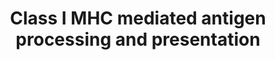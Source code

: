 ---
annotations:
- type: Pathway Ontology
  value: adaptive immune response pathway
authors:
- ReactomeTeam
- Mkutmon
- Eweitz
description: Major histocompatibility complex (MHC) class I molecules play an important
  role in cell mediated immunity by reporting on intracellular events such as viral
  infection, the presence of intracellular bacteria or tumor-associated antigens.
  They bind peptide fragments of these proteins and presenting them to CD8+ T cells
  at the cell surface. This enables cytotoxic T cells to identify and eliminate cells
  that are synthesizing abnormal or foreign proteins. MHC class I is a trimeric complex
  composed of a polymorphic heavy chain (HC or alpha chain) and an invariable light
  chain, known as beta2-microglobulin (B2M) plus an 8-10 residue peptide ligand. Represented
  here are the events in the biosynthesis of MHC class I molecules, including generation
  of antigenic peptides by the ubiquitin/26S-proteasome system, delivery of these
  peptides to the endoplasmic reticulum (ER), loading of peptides to MHC class I molecules
  and display of MHC class I complexes on the cell surface.  View original pathway
  at [http://www.reactome.org/PathwayBrowser/#DIAGRAM=983169 Reactome].
last-edited: 2021-05-22
organisms:
- Homo sapiens
redirect_from:
- /index.php/Pathway:WP3577
- /instance/WP3577
schema-jsonld:
- '@context': https://schema.org/
  '@id': https://wikipathways.github.io/pathways/WP3577.html
  '@type': Dataset
  creator:
    '@type': Organization
    name: WikiPathways
  description: Major histocompatibility complex (MHC) class I molecules play an important
    role in cell mediated immunity by reporting on intracellular events such as viral
    infection, the presence of intracellular bacteria or tumor-associated antigens.
    They bind peptide fragments of these proteins and presenting them to CD8+ T cells
    at the cell surface. This enables cytotoxic T cells to identify and eliminate
    cells that are synthesizing abnormal or foreign proteins. MHC class I is a trimeric
    complex composed of a polymorphic heavy chain (HC or alpha chain) and an invariable
    light chain, known as beta2-microglobulin (B2M) plus an 8-10 residue peptide ligand.
    Represented here are the events in the biosynthesis of MHC class I molecules,
    including generation of antigenic peptides by the ubiquitin/26S-proteasome system,
    delivery of these peptides to the endoplasmic reticulum (ER), loading of peptides
    to MHC class I molecules and display of MHC class I complexes on the cell surface.  View
    original pathway at [http://www.reactome.org/PathwayBrowser/#DIAGRAM=983169 Reactome].
  keywords:
  - 'class I MHC B82 '
  - 'HLA class I histocompatibility antigen, alpha chain F precursor '
  - 'HLA class I histocompatibility antigen, A-3 alpha chain precursor '
  - NADP+
  - 'FBXL16 '
  - HC:Calnexin/BiP:Erp57
  - Class I MHC:B2M
  - SAR1B:GDP
  - 'p-T154,S315-NCF4 '
  - 'CD14(20-345) '
  - 'ELOC '
  - 'WWP1 '
  - 'ITGAV(31-1048) '
  - 'HLA class I histocompatibility antigen, alpha chain G precursor '
  - 'PARK2 '
  - 26S proteasome
  - 'Clostridial peptidoglycan '
  - 'CYBA '
  - 'BLMH '
  - 'FBXL22 '
  - 'HLA class I histocompatibility antigen, A-68 alpha chain '
  - 'HUWE1 '
  - 'SH3RF1 '
  - 'ITCH '
  - ATP
  - 'class I MHC B67 '
  - E3:K48-polyubiquitinated substrate
  - fragment
  - STX4
  - 'CDC34 '
  - Exogenous
  - SEC22B:STX4
  - 'BTK '
  - CTSS-like proteins
  - '(Glc)1 (GlcNAc)2 (Man)9 '
  - Ag
  - 'class I MHC B81 '
  - 'KLHL2 '
  - 'FBXL15 '
  - 'UBC(609-684) '
  - 'class I MHC B52 '
  - 'class I MHC B57 '
  - 'ASB14 '
  - 'Triacyl lipopeptide '
  - 'HERC5 '
  - Ub
  - 'UBE2G2 '
  - 'SMURF2 '
  - 'PSMB11 '
  - 'HLA class I histocompatibility antigen, A-30 alpha chain '
  - 'HLA class I histocompatibility antigen, A-24 alpha chain '
  - 'TRIM9 '
  - 'ANAPC5 '
  - 'class I MHC B40 '
  - 'KBTBD7 '
  - 'ASB17 '
  - 'UBR4 '
  - H2O
  - 'UBE2B '
  - 'FBXO32 '
  - 'LONRF1 '
  - 'PSMD11 '
  - 'UBE4A '
  - 'HECTD3 '
  - 'SEC24B '
  - 'ANAPC1 '
  - 'class I MHC B41 '
  - antigen
  - 'ASB8 '
  - 'ASB9 '
  - 'UBE2C '
  - 'KLHL25 '
  - 'PSMB9 '
  - 'FCGRA '
  - 'HERC4 '
  - 'KLHL13 '
  - 'Antigen '
  - E3 ligases in
  - 'UBE2J1 '
  - 'SOCS3 '
  - 'HLA class I histocompatibility antigen, Cw-5 alpha chain precursor '
  - ERAP1/2
  - TAPBP
  - 'FBXW12 '
  - 'PSMD1 '
  - 'HLA class I histocompatibility antigen, Cw-17 alpha chain '
  - 'TRIM50 '
  - 'UBE2S '
  - 'CDC27 '
  - 'UBAC1 '
  - 'UBE2M '
  - Sar1p:GTP:Sec23p:Sec24p:Ag bound MHC class I
  - 'PSMC1 '
  - 'p-T233-NCF2 '
  - 'LMO7 '
  - SEC31A
  - 'UBE2N '
  - 'RNF217 '
  - 'UBE2L3 '
  - SEC23:SEC24
  - antigenic substrate
  - 'UBE2U '
  - 'UBOX5 '
  - 'KBTBD13 '
  - 'MGRN1 '
  - 'KCTD7 '
  - 'PSMC2 '
  - MHC:BAP31 oligomer
  - 'PSMA7 '
  - 'TAP1 '
  - 'p-S95-SNAP23 '
  - 'TLR6 '
  - 'TRAIP '
  - 'LTN1 '
  - class I HC
  - 'RNF220 '
  - 'PSMB3 '
  - 'ELOB '
  - 'KEAP1 '
  - 'HLA class I histocompatibility antigen, A-26 alpha chain '
  - 'UBE3A '
  - 'LRRC41 '
  - 'PI(4,5)P2 '
  - 'LNPEP '
  - 'SEC61B '
  - 'PDIA3 '
  - 'SEC31A '
  - Mg2+
  - O2
  - 'ASB1 '
  - 'TAPBP '
  - 'FBXO4 '
  - 'oligopeptide fragment '
  - 'FBXO17 '
  - recognizing
  - 'HSPA5 '
  - NADPH
  - 'CUL3 '
  - class I
  - 'FBXO7 '
  - 'GTP '
  - 'PSMD12 '
  - peptide:MHC:B2M
  - Chaperones
  - 'LRR1 '
  - 'ASB3 '
  - 'PSMB4 '
  - 'class I MHC B78 '
  - oligopeptide
  - Ag peptide bound
  - 'RPS27A(1-76) '
  - 'RNF126 '
  - 'HLA class I histocompatibility antigen, A-23 alpha chain '
  - 'UBA6 '
  - 'BTBD6 '
  - 'KLHL5 '
  - K48polyUb-antigenic
  - 'Exogenous Particulate antigen (Ag) '
  - HC:B2M:Erp57
  - 'CBLB '
  - 'HLA class I histocompatibility antigen, Cw-18 alpha chain '
  - 'CD207 '
  - 'KLHL22 '
  - 'UBE2V2 '
  - 'CDC26 '
  - 'RBX1 '
  - 'HLA class I histocompatibility antigen, A-2 alpha chain '
  - 'UBC(77-152) '
  - 'TRIM71 '
  - 'HLA class I histocompatibility antigen, A-74 alpha chain '
  - 'ASB4 '
  - I
  - 'FZR1 '
  - 'ARIH2 '
  - 'FBXO30 '
  - 'p-4Y-TIRAP '
  - 'class I MHC B38 '
  - 'HLA class I histocompatibility antigen, Cw-3 alpha chain precursor '
  - Pi
  - 'RNF144B '
  - 'HLA-C '
  - 'PSMB6 '
  - 'RNF19A '
  - complex
  - 'B2M(21-119) '
  - 'TRIM32 '
  - 'FBXL20 '
  - 'UBC(381-456) '
  - TAP
  - 'UBB(1-76) '
  - 'FBXW10 '
  - 'RBCK1 '
  - 'HLA class I histocompatibility antigen, A-25 alpha chain '
  - 'HLA class I histocompatibility antigen, A-1 alpha chain precursor '
  - 'SIAH2 '
  - 'SEC22B '
  - SEC13
  - 'TRIP12 '
  - 'RNF123 '
  - 'HLA class I histocompatibility antigen, A-11 alpha chain '
  - IRAP in complex with
  - 'class I MHC B13 '
  - 'UBB(77-152) '
  - 'PSMD8 '
  - 'TLR2 '
  - 'RNF130 '
  - 'KLHL42 '
  - MHC
  - 'AREL1 '
  - aminopeptidases
  - 'UBE2H '
  - 'SEC61A1 '
  - 'VHL '
  - 'RNF111 '
  - AMP
  - 'HLA class I histocompatibility antigen, E alpha chain precursor '
  - COPII vesicle with
  - 'VAMP3 '
  - peptide loading
  - 'PSMA5 '
  - 'FBXO27 '
  - p-S95-SNAP23
  - 'UBE2R2 '
  - 'HLA class I histocompatibility antigen, A-33 alpha chain '
  - 'KBTBD6 '
  - 'SKP2 '
  - Particulate antigen
  - 'UFL1 '
  - H+
  - 'PSMB7 '
  - 'RNF4 '
  - class
  - 'class I MHC B59 '
  - 'PSMD6 '
  - 'SEC13 '
  - monoglucosylated MHC
  - 'ERAP2 '
  - receptors
  - Ubiquitin-conjugating enzyme
  - 'TRIM63 '
  - 'NPEPPS '
  - 'ERAP1 '
  - 'class I MHC B54 '
  - 'PSME1 '
  - 'GLMN '
  - 'UBE2E1 '
  - 'HLA class I histocompatibility antigen, Cw-15 alpha chain '
  - '4xPalmC-CD36 '
  - 'HLA class I histocompatibility antigen, Cw-16 alpha chain '
  - 'BAP31 oligomer '
  - 'FBXL21 '
  - 'TPP2 '
  - 'K48polyUb-antigenic substrate '
  - MR/other probable
  - 'HLA class I histocompatibility antigen, A-66 alpha chain '
  - Exogenous soluble
  - 'antigenic substrate '
  - 'Antigen peptide '
  - 'CCNF '
  - 'RNF138 '
  - 'SEC24D '
  - 'FBXW4 '
  - 'DET1 '
  - SEC22B
  - 'HACE1 '
  - degradation
  - 'RNF213 '
  - 'HLA class I histocompatibility antigen, A-29 alpha chain '
  - 'class I MHC B49 '
  - 'RNF25 '
  - 'HERC3 '
  - 'HLA class I histocompatibility antigen, Cw-2 alpha chain '
  - 'UBE3C '
  - 'ASB5 '
  - 'CANX '
  - 'KLHL3 '
  - 'DTX3L '
  - 'HLA class I histocompatibility antigen, A-32 alpha chain '
  - 'BTBD1 '
  - 'class I MHC B27 '
  - 'UBR1 '
  - 'UBE2D2 '
  - 'class I MHC B44 '
  - 'RNF114 '
  - 'MYD88 '
  - 'FBXO41 '
  - 'RNF41 '
  - SAR1B:GTP:SEC23:SEC24
  - 'UBE2D4 '
  - 'MKRN1 '
  - 'TRIM36 '
  - 'FBXO2 '
  - 'UBA3 '
  - 'PSMB2 '
  - 'SKP1 '
  - 'ASB6 '
  - 'ASB13 '
  - 'KLHL41 '
  - 'MYLIP '
  - 'FBXO9 '
  - 'CD36 '
  - 'CHUK '
  - 'PSMA4 '
  - O2.-
  - '2xN4GlycoAsn-LY96 '
  - 'Lipoteichoic acid '
  - 'ZNRF2 '
  - 'ANAPC10 '
  - 'CDC16 '
  - 'SAR1B '
  - 'PSME3 '
  - SEC24
  - 'UBE2Q2 '
  - 'RNF182 '
  - 'ASB18 '
  - 'Major outer membrane protein P '
  - 'TRIM41 '
  - 'GDP '
  - 'class I MHC B50 '
  - 'UBC(457-532) '
  - 'PSMC6 '
  - 'class I MHC B15 '
  - substrate
  - 'ASB15 '
  - 'TRIM21 '
  - 'SPSB2 '
  - 'GPIN-CD14(20-345) '
  - E1 bound ubiquitin
  - 'TRIM69 '
  - IFN gamma stimulated
  - 'PSMB10 '
  - 'UBR2 '
  - ADP
  - 'class I MHC B42 '
  - 'ASB10 '
  - 'PSMD2 '
  - 'TRIM11 '
  - p-S95-SNAP23:VAMP8,VAMP3
  - 'FBXO10 '
  - 'class I MHC B8 '
  - 'RNF6 '
  - 'HLA class I histocompatibility antigen, Cw-4 alpha chain precursor '
  - 'ANAPC13 '
  - 'CDC23 '
  - 'ZBTB16 '
  - proteasomal
  - 'STUB1 '
  - 'p-6S-NCF1 '
  - 'class I MHC B7 '
  - oligo-MyD88:TIRAP:BTK:activated TLR
  - MHC HC:B2M:Erp57
  - 'UBE2Z '
  - 'UBC(229-304) '
  - 'FBXO6 '
  - 'IKBKG '
  - 'UBA1 '
  - 'HERC1 '
  - 'class I MHC B39 '
  - 'class I MHC B73 '
  - 'HLA class I histocompatibility antigen, A-43 alpha chain '
  - PDIA3
  - 'TRIM37 '
  - 'FBXL7 '
  - 'UBA7 '
  - 'PSMB5 '
  - 'ASB11 '
  - NOX2 complex
  - 'PSMA8 '
  - MHC class I
  - DC receptors
  - 'HLA class I histocompatibility antigen, Cw-8 alpha chain '
  - 'SEC61G '
  - 'FBXO21 '
  - 'UBE2W '
  - 'FBXL3 '
  - 'PSMD5 '
  - 'PSMB1 '
  - 'FBXW2 '
  - 'VAMP8 '
  - 'PSMB8 '
  - 'PSME2 '
  - 'UBE2E2 '
  - 'PSMD7 '
  - 'TAP2 '
  - Ubiquitin activating
  - 'GAN '
  - 'TLR1 '
  - 'HERC6 '
  - bound class I
  - calnexin/BiP
  - 'class I MHC B53 '
  - COPII
  - 'FCGR '
  - 'class I MHC B35 '
  - Unknown hydrolase
  - L-amino acid
  - Translocon
  - 'HLA class I histocompatibility antigen, A-80 alpha chain '
  - 'ANAPC11 '
  - 'NEDD4L '
  - 'UBE2L6 '
  - E3:Ub:substrate
  - CALR:SEC22B:STX4:TAP:TAPBP
  - 'MRC2 '
  - 'class I MHC B51 '
  - 'CALR '
  - 'HLA class I histocompatibility antigen, A-31 alpha chain '
  - 'PSMD10 '
  - 'KBTBD8 '
  - Particulate Ag:DC
  - 'UBE3B '
  - 'HERC2 '
  - 'NEDD4 '
  - 'TRIM39 '
  - 'HLA class I histocompatibility antigen, Cw-7 alpha chain precursor '
  - bound class I MHC
  - E1 enzymes
  - 'FBXO22 '
  - 'class I MHC B45 '
  - 'SEC23A '
  - 'class I MHC B46 '
  - 'UBE2Q1 '
  - 'UBE2G1 '
  - fragment (8-16aa)
  - 'class I MHC B56 '
  - 'class I MHC B47 '
  - E2
  - 'RNF19B '
  - 'LNX1 '
  - SNAP23
  - 'PSMA2 '
  - 'UBE2D1 '
  - 'SEC61A2 '
  - 'PSMD13 '
  - 'HLA class I histocompatibility antigen, Cw-6 alpha chain precursor '
  - 'SMURF1 '
  - 'HECW2 '
  - 'PSMC4 '
  - 'HECTD2 '
  - 'FBXL12 '
  - 'FBXW5 '
  - 'PSMF1 '
  - 'CDC20 '
  - 'FBXL4 '
  - 'ASB7 '
  - 'ANAPC4 '
  - conjugating enzymes
  - 'ASB2 '
  - 'ASB16 '
  - digested Ag
  - 'class I MHC B37 '
  - 'CUL2 '
  - 'FBXO11 '
  - 'PSMD14 '
  - GTP
  - SAR1B:GTP
  - MR:soluble antigen
  - 'SPSB4 '
  - 'HLA-H '
  - Ubiquitin:E2
  - 'PSMA6 '
  - 'STX4 '
  - 'RNF14 '
  - 'UBE2F '
  - BAP31 oligomer
  - 'RCHY1 '
  - 'Diacyl lipopeptide '
  - CHUK:IKBKB:IKBKG
  - 'HLA class I histocompatibility antigen, A-34 alpha chain '
  - '2xN4GlycoAsn-TLR4 '
  - Ag-substrate:E3:E2:Ub
  - fragment (>16 aa)
  - K48polyUb-partially
  - 'BTRC '
  - 'ATG7 '
  - 'UBA52(1-76) '
  - 'HLA-B '
  - 'KLHL20 '
  - 'FBXW8 '
  - 'WSB1 '
  - 'CYBB '
  - 'RNF7 (RBX2) '
  - 'UBC(305-380) '
  - 'FBXL5 '
  - 'CUL5 '
  - class I MHC
  - 'RNF34 '
  - 'FBXW9 '
  - 'RLIM '
  - 'ANAPC7 '
  - 'CTSL2 '
  - 'IKBKB '
  - 'SEC24A '
  - 'LPS '
  - Antigenic
  - 'HECTD1 '
  - 'FBXL19 '
  - 'MRC1 '
  - B2M(21-119)
  - 'class I MHC B55 '
  - MHC:B2M peptide
  - 'FBXO15 '
  - Class I MHC
  - 'KLHL9 '
  - 'KLHL11 '
  - 'class I MHC B18 '
  - 'FBXO31 '
  - 'UBE3D '
  - apoptotic cells
  - THOP1
  - 'SOCS1 '
  - 'FBXW11 '
  - 'HLA class I histocompatibility antigen, Cw-14 alpha chain '
  - 'HLA class I histocompatibility antigen, A-69 alpha chain '
  - 'FBXW7 '
  - 'VPRBP '
  - 'Exogenous soluble antigen '
  - 'PJA2 '
  - 'UBE2V1 '
  - 'KLHL21 '
  - 'UBC(1-76) '
  - 'SIAH1 '
  - 'UBC(533-608) '
  - 'UBE2E3 '
  - precursor peptide
  - partially digested
  - 'PSME4 '
  - 'PSMC5 '
  - 'SHFM1 '
  - 'TRAF7 '
  - 'PJA1 '
  - 'RBBP6 '
  - Antigen peptide
  - 'FBXO44 '
  - 'FBXL18 '
  - 'SPSB1 '
  - GDP
  - (Ag)
  - 'ZNRF1 '
  - 'UBE2J2 '
  - HC:Calnexin/BiP
  - fragment (3-7aa)
  - 'FBXO40 '
  - 'UBE2A '
  - 'UBE2D3 '
  - 'UBE2K '
  - 'UBA5 '
  - 'UBB(153-228) '
  - 'HLA class I histocompatibility antigen, Cw-12 alpha chain '
  - loading complex
  - 'PSMA1 '
  - CALR
  - 'FBXL8 '
  - 'PSMA3 '
  - 'MEX3C '
  - 'mip '
  - 'CTSS '
  - 'PSMC3 '
  - 'ITGB5 '
  - 'MIB2 '
  - 'TRIM4 '
  - 'HLA class I histocompatibility antigen, B-48 alpha chain '
  - 'UBC(153-228) '
  - 'RNF115 '
  - 'CUL1 '
  - 'HLA class I histocompatibility antigen, A-36 alpha chain '
  - 'class I MHC B58 '
  - 'SEC24C '
  - 'DZIP3 '
  - 'FBXL14 '
  - VAMP8,VAMP3
  - 'PSMD4 '
  - SEC23A
  - 'FBXL13 '
  - 'CTSL1(114-288) '
  - 'PSMD9 '
  - 'HLA class I histocompatibility antigen, Cw-1 alpha chain '
  - 'LRSAM1 '
  - 'ASB12 '
  - PPi
  - 'class I MHC B14 '
  - 'UNKL '
  - 'ZNF645 '
  - 'KCTD6 '
  - 'PSMD3 '
  - 'UBE2O '
  - 'ANAPC2 '
  - 'CUL7 '
  license: CC0
  name: Class I MHC mediated antigen processing and presentation
seo: CreativeWork
title: Class I MHC mediated antigen processing and presentation
wpid: WP3577
---